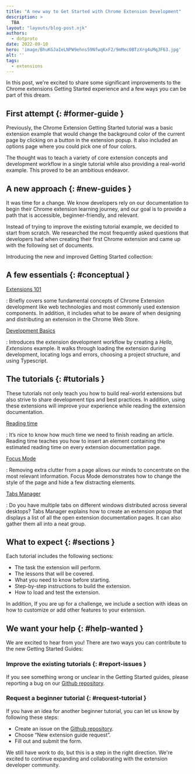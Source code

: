```yaml
---
title: "A new way to Get Started with Chrome Extension Development"
description: >
  TBA
layout: "layouts/blog-post.njk"
authors:
  - dotproto
date: 2022-09-10
hero: 'image/BhuKGJaIeLNPW9ehns59NfwqKxF2/9mMec0BTzXrg4uMqJF63.jpg'
alt: ''
tags:
  - extensions
---
```


In this post, we're excited to share some significant improvements to the Chrome extensions Getting Started experience and a few ways you can be part of this dream.

## First attempt {: #former-guide }

Previously, the Chrome Extension Getting Started tutorial was a basic extension example that would change the background color of the current page by clicking on a button in the extension popup. It also included an options page where you could pick one of four colors.

The thought was to teach a variety of core extension concepts and development workflow in a single tutorial while also providing a real-world example. This proved to be an ambitious endeavor.

## A new approach {: #new-guides }

It was time for a change. We know developers rely on our documentation to begin their Chrome extension learning journey, and our goal is to provide a path that is accessible, beginner-friendly, and relevant.

Instead of trying to improve the existing tutorial example, we decided to start from scratch. We researched the most frequently asked questions that developers had when creating their first Chrome extension and came up with the following set of documents.

Introducing the new and improved Getting Started collection:

## A few essentials {: #conceptual }

[Extensions 101][doc-ext-101]

: Briefly covers some fundamental concepts of Chrome Extension development like web technologies and most commonly used extension components. In addition, it includes what to be aware of when designing and distributing an extension in the Chrome Web Store. 

[Development Basics][doc-dev-basics]

: Introduces the extension development workflow by creating a _Hello, Extensions_ example. It walks through loading the extension during development, locating logs and errors, choosing a project structure, and using Typescript.

## The tutorials {: #tutorials }

These tutorials not only teach you how to build real-world extensions but also strive to share development tips and best practices. In addition, using these extensions will improve your experience while reading the extension documentation.

[Reading time][tut-reading-time]

: It’s nice to know how much time we need to finish reading an article. Reading time teaches you how to insert an element containing the estimated reading time on every extension documentation page.

[Focus Mode][tut-focus-mode]

: Removing extra clutter from a page allows our minds to concentrate on the most relevant information. Focus Mode demonstrates how to change the style of the page and hide a few distracting elements.

[Tabs Manager][tut-tabs-manager]

: Do you have multiple tabs on different windows distributed across several desktops? Tabs Manager explains how to create an extension popup that displays a list of all the open extension documentation pages. It can also gather them all into a neat group. 

## What to expect {: #sections }

Each tutorial includes the following sections:
- The task the extension will perform. 
- The lessons that will be covered.
- What you need to know before starting.
- Step-by-step instructions to build the extension. 
- How to load and test the extension.

In addition, If you are up for a challenge, we include a section with ideas on how to customize or add other features to your extension.

## We want your help {: #help-wanted }

We are excited to hear from you! There are two ways you can contribute to the new Getting Started Guides:

### Improve the existing tutorials {: #report-issues }

If you see something wrong or unclear in the Getting Started guides, please reporting a bug on our [Github repository][github-ext-doc-issue].

### Request a beginner tutorial {: #request-tutorial }

If you have an idea for another beginner tutorial, you can let us know by following these steps:
- Create an issue on the [Github repository][github-ext-doc-issue].
- Choose “New extension guide request”.
- Fill out and submit the form.

We still have work to do, but this is a step in the right direction. We're excited to continue expanding and collaborating with the extension developer community.

[doc-ext-101]: /docs/extensions/mv3/getstarted/extensions-101
[doc-dev-basics]: /docs/extensions/mv3/getstarted/development-basics
[github-ext-doc-issue]: https://github.com/GoogleChrome/developer.chrome.com/issues/new/choose
[tut-focus-mode]: /docs/extensions/mv3/getstarted/tut-focus-mode
[tut-reading-time]: /docs/extensions/mv3/getstarted/tut-reading-time
[tut-tabs-manager]: /docs/extensions/mv3/getstarted/tut-tabs-manager

